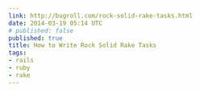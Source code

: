 ```yaml
---
link: http://bugroll.com/rock-solid-rake-tasks.html
date: 2014-03-19 05:14 UTC
# published: false
published: true
title: How to Write Rock Solid Rake Tasks
tags:
- rails
- ruby
- rake
---
```



